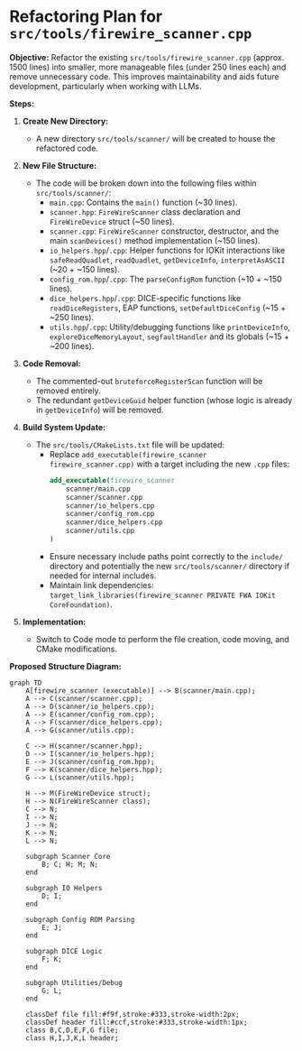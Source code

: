 # Refactoring Plan for `src/tools/firewire_scanner.cpp`

**Objective:** Refactor the existing `src/tools/firewire_scanner.cpp` (approx. 1500 lines) into smaller, more manageable files (under 250 lines each) and remove unnecessary code. This improves maintainability and aids future development, particularly when working with LLMs.

**Steps:**

1.  **Create New Directory:**
    *   A new directory `src/tools/scanner/` will be created to house the refactored code.

2.  **New File Structure:**
    *   The code will be broken down into the following files within `src/tools/scanner/`:
        *   `main.cpp`: Contains the `main()` function (~30 lines).
        *   `scanner.hpp`: `FireWireScanner` class declaration and `FireWireDevice` struct (~50 lines).
        *   `scanner.cpp`: `FireWireScanner` constructor, destructor, and the main `scanDevices()` method implementation (~150 lines).
        *   `io_helpers.hpp`/`.cpp`: Helper functions for IOKit interactions like `safeReadQuadlet`, `readQuadlet`, `getDeviceInfo`, `interpretAsASCII` (~20 + ~150 lines).
        *   `config_rom.hpp`/`.cpp`: The `parseConfigRom` function (~10 + ~150 lines).
        *   `dice_helpers.hpp`/`.cpp`: DICE-specific functions like `readDiceRegisters`, EAP functions, `setDefaultDiceConfig` (~15 + ~250 lines).
        *   `utils.hpp`/`.cpp`: Utility/debugging functions like `printDeviceInfo`, `exploreDiceMemoryLayout`, `segfaultHandler` and its globals (~15 + ~200 lines).

3.  **Code Removal:**
    *   The commented-out `bruteforceRegisterScan` function will be removed entirely.
    *   The redundant `getDeviceGuid` helper function (whose logic is already in `getDeviceInfo`) will be removed.

4.  **Build System Update:**
    *   The `src/tools/CMakeLists.txt` file will be updated:
        *   Replace `add_executable(firewire_scanner firewire_scanner.cpp)` with a target including the new `.cpp` files:
            ```cmake
            add_executable(firewire_scanner
                scanner/main.cpp
                scanner/scanner.cpp
                scanner/io_helpers.cpp
                scanner/config_rom.cpp
                scanner/dice_helpers.cpp
                scanner/utils.cpp
            )
            ```
        *   Ensure necessary include paths point correctly to the `include/` directory and potentially the new `src/tools/scanner/` directory if needed for internal includes.
        *   Maintain link dependencies: `target_link_libraries(firewire_scanner PRIVATE FWA IOKit CoreFoundation)`.

5.  **Implementation:**
    *   Switch to Code mode to perform the file creation, code moving, and CMake modifications.

**Proposed Structure Diagram:**

```mermaid
graph TD
    A[firewire_scanner (executable)] --> B(scanner/main.cpp);
    A --> C(scanner/scanner.cpp);
    A --> D(scanner/io_helpers.cpp);
    A --> E(scanner/config_rom.cpp);
    A --> F(scanner/dice_helpers.cpp);
    A --> G(scanner/utils.cpp);

    C --> H(scanner/scanner.hpp);
    D --> I(scanner/io_helpers.hpp);
    E --> J(scanner/config_rom.hpp);
    F --> K(scanner/dice_helpers.hpp);
    G --> L(scanner/utils.hpp);

    H --> M(FireWireDevice struct);
    H --> N(FireWireScanner class);
    C --> N;
    I --> N;
    J --> N;
    K --> N;
    L --> N;

    subgraph Scanner Core
        B; C; H; M; N;
    end

    subgraph IO Helpers
        D; I;
    end

    subgraph Config ROM Parsing
        E; J;
    end

    subgraph DICE Logic
        F; K;
    end

    subgraph Utilities/Debug
        G; L;
    end

    classDef file fill:#f9f,stroke:#333,stroke-width:2px;
    classDef header fill:#ccf,stroke:#333,stroke-width:1px;
    class B,C,D,E,F,G file;
    class H,I,J,K,L header;